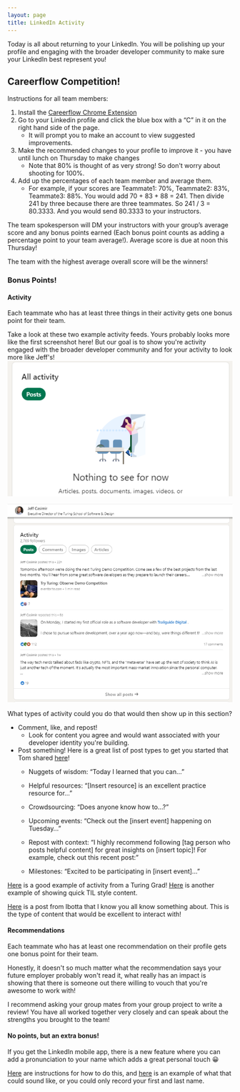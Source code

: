 ```yaml
---
layout: page
title: LinkedIn Activity
---
```


Today is all about returning to your LinkedIn. You will be polishing up your profile and engaging with the broader developer community to make sure your LinkedIn best represent you!

## Careerflow Competition! 

Instructions for all team members:

1. Install the [Careerflow Chrome Extension](https://www.google.com/url?q=https://chrome.google.com/webstore/detail/careerflow-ai-linkedin-op/iadokddofjgcgjpjlfhngclhpmaelnli&sa=D&source=calendar&ust=1695826733869948&usg=AOvVaw03e0L95JHMmx0VCrDyAm3g)
2. Go to your Linkedin profile and click the blue box with a “C” in it on the right hand side of the page.
    * It will prompt you to make an account to view suggested improvements.
3. Make the recommended changes to your profile to improve it - you have until lunch on Thursday to make changes
    * Note that 80% is thought of as very strong! So don't worry about shooting for 100%.
4. Add up the percentages of each team member and average them.
    * For example, if your scores are Teammate1: 70%, Teammate2: 83%, Teammate3: 88%. You would add 70 + 83 + 88 = 241. Then divide 241 by three because there are three teammates. So 241 / 3 = 80.3333. And you would send 80.3333 to your instructors.

The team spokesperson will DM your instructors with your group’s average score and any bonus points earned (Each bonus point counts as adding a percentage point to your team average!). Average score is due at noon this Thursday!

The team with the highest average overall score will be the winners!

### Bonus Points!

#### Activity

Each teammate who has at least three things in their activity gets one bonus point for their team. 

Take a look at these two example activity feeds. Yours probably looks more like the first screenshot here! But our goal is to show you're activity engaged with the broader developer community and for your activity to look more like Jeff's!
![LinkedIn Activity Empty](/assets/images/module5/week5/LinkedInActivityEmpty.png)

![LinkedIn Activity Jeff](/assets/images/module5/week5/LinkedInActivityJeff.png)


What types of activity could you do that would then show up in this section?

* Comment, like, and repost!
    * Look for content you agree and would want associated with your developer identity you're building.
* Post something! Here is a great list of post types to get you started that Tom shared [here](https://www.linkedin.com/feed/update/urn:li:activity:7120815349628895232/)!
    * Nuggets of wisdom: “Today I learned that you can…”

    * Helpful resources: “[Insert resource] is an excellent practice resource for…” 

    * Crowdsourcing: “Does anyone know how to…?”

    * Upcoming events: “Check out the [insert event] happening on Tuesday…”

    * Repost with context: “I highly recommend following [tag person who posts helpful content] for great insights on [insert topic]! For example, check out this recent post:”

    * Milestones: “Excited to be participating in [insert event]...”

[Here](https://www.linkedin.com/in/nicolemgooden/) is a good example of activity from a Turing Grad! [Here](https://www.linkedin.com/in/landon-spell/recent-activity/all/) is another example of showing quick TIL style content. 

[Here](https://www.linkedin.com/feed/update/urn:li:activity:7110320303892836352/) is a post from Ibotta that I know you all know something about. This is the type of content that would be excellent to interact with!

#### Recommendations

Each teammate who has at least one recommendation on their profile gets one bonus point for their team. 

Honestly, it doesn't so much matter what the recommendation says your future employer probably won't read it, what really has an impact is showing that there is someone out there willing to vouch that you're awesome to work with!

I recommend asking your group mates from your group project to write a review! You have all worked together very closely and can speak about the strengths you brought to the team!

#### No points, but an extra bonus!

If you get the LinkedIn mobile app, there is a new feature where you can add a pronunciation to your name which adds a great personal touch 😀

[Here](https://www.linkedin.com/help/linkedin/answer/a550527) are instructions for how to do this, and [here](https://www.linkedin.com/in/abelcak/) is an example of what that could sound like, or you could only record your first and last name.
